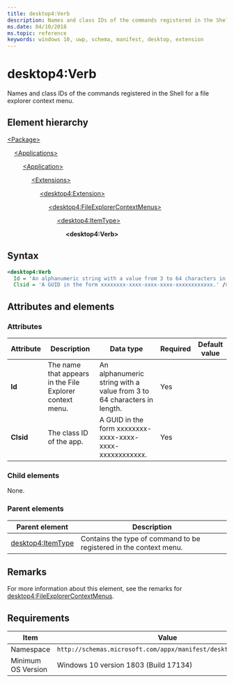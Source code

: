 ```yaml
---
title: desktop4:Verb
description: Names and class IDs of the commands registered in the Shell for a file explorer context menu (desktop4:Verb).
ms.date: 04/10/2018
ms.topic: reference
keywords: windows 10, uwp, schema, manifest, desktop, extension 
---
```


# desktop4:Verb

Names and class IDs of the commands registered in the Shell for a file explorer context menu.

## Element hierarchy

[\<Package\>](element-package.md)

&nbsp;&nbsp;&nbsp;&nbsp;[\<Applications\>](element-applications.md)

&nbsp;&nbsp;&nbsp;&nbsp; &nbsp;&nbsp;&nbsp;&nbsp;[\<Application\>](element-application.md)

&nbsp;&nbsp;&nbsp;&nbsp; &nbsp;&nbsp;&nbsp;&nbsp; &nbsp;&nbsp;&nbsp;&nbsp;[\<Extensions\>](element-1-extensions.md)

&nbsp;&nbsp;&nbsp;&nbsp; &nbsp;&nbsp;&nbsp;&nbsp; &nbsp;&nbsp;&nbsp;&nbsp; &nbsp;&nbsp;&nbsp;&nbsp;[\<desktop4:Extension\>](element-desktop4-extension.md)

&nbsp;&nbsp;&nbsp;&nbsp; &nbsp;&nbsp;&nbsp;&nbsp; &nbsp;&nbsp;&nbsp;&nbsp; &nbsp;&nbsp;&nbsp;&nbsp; &nbsp;&nbsp;&nbsp;&nbsp;[\<desktop4:FileExplorerContextMenus\>](element-desktop4-fileexplorercontextmenus.md)

&nbsp;&nbsp;&nbsp;&nbsp; &nbsp;&nbsp;&nbsp;&nbsp; &nbsp;&nbsp;&nbsp;&nbsp; &nbsp;&nbsp;&nbsp;&nbsp; &nbsp;&nbsp;&nbsp;&nbsp; &nbsp;&nbsp;&nbsp;&nbsp;[\<desktop4:ItemType\>](element-desktop4-itemtype.md)

&nbsp;&nbsp;&nbsp;&nbsp; &nbsp;&nbsp;&nbsp;&nbsp; &nbsp;&nbsp;&nbsp;&nbsp; &nbsp;&nbsp;&nbsp;&nbsp; &nbsp;&nbsp;&nbsp;&nbsp; &nbsp;&nbsp;&nbsp;&nbsp; &nbsp;&nbsp;&nbsp;&nbsp;**\<desktop4:Verb\>**

## Syntax

```xml
<desktop4:Verb
  Id = 'An alphanumeric string with a value from 3 to 64 characters in length.' 
  Clsid = 'A GUID in the form xxxxxxxx-xxxx-xxxx-xxxx-xxxxxxxxxxxx.' />
```

## Attributes and elements

### Attributes

| Attribute | Description | Data type | Required | Default value |
|-|-|-|-|-|
| **Id** | The name that appears in the File Explorer context menu. | An alphanumeric string with a value from 3 to 64 characters in length. | Yes |  |
| **Clsid** | The class ID of the app. | A GUID in the form xxxxxxxx-xxxx-xxxx-xxxx-xxxxxxxxxxxx. | Yes |  |

### Child elements

None.

### Parent elements

| Parent element | Description |
|-|-|
| [desktop4:ItemType](element-desktop4-itemtype.md) | Contains the type of command to be registered in the context menu. |

## Remarks

For more information about this element, see the remarks for [desktop4:FileExplorerContextMenus](element-desktop4-fileexplorercontextmenus.md).

## Requirements

| Item  | Value  |
|--|--|
| Namespace | `http://schemas.microsoft.com/appx/manifest/desktop/windows10/4` |
| Minimum OS Version | Windows 10 version 1803 (Build 17134) |
